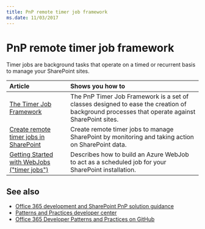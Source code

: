 ```yaml
---
title: PnP remote timer job framework
ms.date: 11/03/2017
---
```

# PnP remote timer job framework

Timer jobs are background tasks that operate on a timed or recurrent basis to manage your SharePoint sites.

|**Article**|**Shows you how to**|
|:-----|:-----|
|[The Timer Job Framework](timerjob-framework.md)|The PnP Timer Job Framework is a set of classes designed to ease the creation of background processes that operate against SharePoint sites.|
|[Create remote timer jobs in SharePoint](create-remote-timer-jobs-in-sharepoint.md)|Create remote timer jobs to manage SharePoint by monitoring and taking action on SharePoint data.|
|[Getting Started with WebJobs ("timer jobs")](Getting-Started-with-building-Azure-WebJobs-for-your-Office365-sites.md)|Describes how to build an Azure WebJob to act as a scheduled job for your SharePoint installation.

## See also

- [Office 365 development and SharePoint PnP solution guidance](office-365-development-patterns-and-practices-solution-guidance.md)
- [Patterns and Practices developer center](http://dev.office.com/patterns-and-practices)
- [Office 365 Developer Patterns and Practices on GitHub](https://github.com/SharePoint/PnP)

